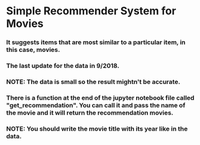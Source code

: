 # Simple Recommender System for Movies

### It suggests items that are most similar to a particular item, in this case, movies.
### The last update for the data in 9/2018.
### NOTE: The data is small so the result mightn't be accurate.

### There is a function at the end of the jupyter notebook file called "get_recommendation". You can call it and pass the name of the movie and it will return the recommendation movies.
### NOTE: You should write the movie title with its year like in the data.
